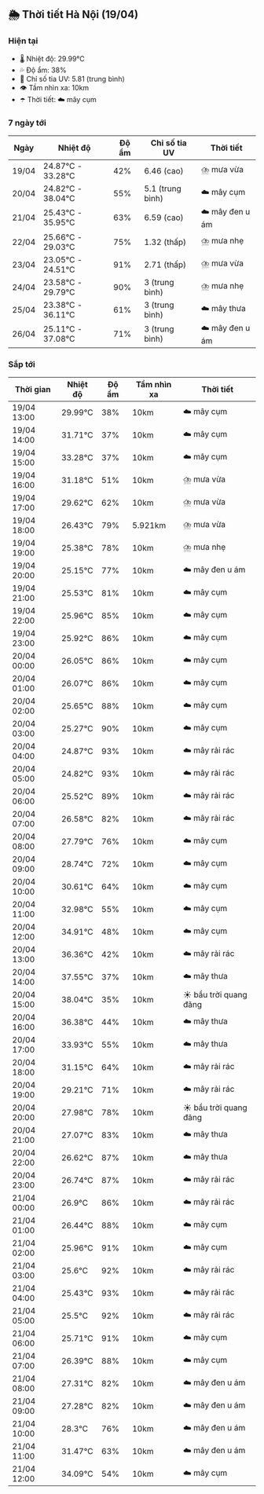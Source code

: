## 🌦️ Thời tiết Hà Nội (19/04)

### Hiện tại

- 🌡️ Nhiệt độ: 29.99℃
- 💦 Độ ẩm: 38%
- 🌟 Chỉ số tia UV: 5.81 (trung bình)
- 👁️ Tầm nhìn xa: 10km
- ☂️ Thời tiết: ☁️ mây cụm

### 7 ngày tới

| Ngày | Nhiệt độ | Độ ẩm | Chỉ số tia UV | Thời tiết |
| --- | --- | --- | --- | --- |
| 19/04 | 24.87℃ - 33.28℃ | 42% | 6.46 (cao) | ⛈️ mưa vừa |
| 20/04 | 24.82℃ - 38.04℃ | 55% | 5.1 (trung bình) | ☁️ mây cụm |
| 21/04 | 25.43℃ - 35.95℃ | 63% | 6.59 (cao) | ☁️ mây đen u ám |
| 22/04 | 25.66℃ - 29.03℃ | 75% | 1.32 (thấp) | ⛈️ mưa nhẹ |
| 23/04 | 23.05℃ - 24.51℃ | 91% | 2.71 (thấp) | ⛈️ mưa vừa |
| 24/04 | 23.58℃ - 29.79℃ | 90% | 3 (trung bình) | ⛈️ mưa nhẹ |
| 25/04 | 23.38℃ - 36.11℃ | 61% | 3 (trung bình) | ☁️ mây thưa |
| 26/04 | 25.11℃ - 37.08℃ | 71% | 3 (trung bình) | ☁️ mây đen u ám |

### Sắp tới

| Thời gian | Nhiệt độ | Độ ẩm | Tầm nhìn xa | Thời tiết |
| --- | --- | --- | --- | --- |
| 19/04 13:00 | 29.99℃ | 38% | 10km | ☁️ mây cụm |
| 19/04 14:00 | 31.71℃ | 37% | 10km | ☁️ mây cụm |
| 19/04 15:00 | 33.28℃ | 37% | 10km | ☁️ mây cụm |
| 19/04 16:00 | 31.18℃ | 51% | 10km | ⛈️ mưa vừa |
| 19/04 17:00 | 29.62℃ | 62% | 10km | ⛈️ mưa vừa |
| 19/04 18:00 | 26.43℃ | 79% | 5.921km | ⛈️ mưa vừa |
| 19/04 19:00 | 25.38℃ | 78% | 10km | ⛈️ mưa nhẹ |
| 19/04 20:00 | 25.15℃ | 77% | 10km | ☁️ mây đen u ám |
| 19/04 21:00 | 25.53℃ | 81% | 10km | ☁️ mây cụm |
| 19/04 22:00 | 25.96℃ | 85% | 10km | ☁️ mây cụm |
| 19/04 23:00 | 25.92℃ | 86% | 10km | ☁️ mây cụm |
| 20/04 00:00 | 26.05℃ | 86% | 10km | ☁️ mây cụm |
| 20/04 01:00 | 26.07℃ | 86% | 10km | ☁️ mây cụm |
| 20/04 02:00 | 25.65℃ | 88% | 10km | ☁️ mây cụm |
| 20/04 03:00 | 25.27℃ | 90% | 10km | ☁️ mây cụm |
| 20/04 04:00 | 24.87℃ | 93% | 10km | ☁️ mây rải rác |
| 20/04 05:00 | 24.82℃ | 93% | 10km | ☁️ mây rải rác |
| 20/04 06:00 | 25.52℃ | 89% | 10km | ☁️ mây rải rác |
| 20/04 07:00 | 26.58℃ | 82% | 10km | ☁️ mây rải rác |
| 20/04 08:00 | 27.79℃ | 76% | 10km | ☁️ mây cụm |
| 20/04 09:00 | 28.74℃ | 72% | 10km | ☁️ mây cụm |
| 20/04 10:00 | 30.61℃ | 64% | 10km | ☁️ mây cụm |
| 20/04 11:00 | 32.98℃ | 55% | 10km | ☁️ mây cụm |
| 20/04 12:00 | 34.91℃ | 48% | 10km | ☁️ mây cụm |
| 20/04 13:00 | 36.36℃ | 42% | 10km | ☁️ mây rải rác |
| 20/04 14:00 | 37.55℃ | 37% | 10km | ☁️ mây thưa |
| 20/04 15:00 | 38.04℃ | 35% | 10km | ☀️ bầu trời quang đãng |
| 20/04 16:00 | 36.38℃ | 44% | 10km | ☁️ mây thưa |
| 20/04 17:00 | 33.93℃ | 55% | 10km | ☁️ mây thưa |
| 20/04 18:00 | 31.15℃ | 64% | 10km | ☁️ mây rải rác |
| 20/04 19:00 | 29.21℃ | 71% | 10km | ☁️ mây rải rác |
| 20/04 20:00 | 27.98℃ | 78% | 10km | ☀️ bầu trời quang đãng |
| 20/04 21:00 | 27.07℃ | 83% | 10km | ☁️ mây thưa |
| 20/04 22:00 | 26.62℃ | 87% | 10km | ☁️ mây thưa |
| 20/04 23:00 | 26.74℃ | 87% | 10km | ☁️ mây rải rác |
| 21/04 00:00 | 26.9℃ | 86% | 10km | ☁️ mây rải rác |
| 21/04 01:00 | 26.44℃ | 88% | 10km | ☁️ mây cụm |
| 21/04 02:00 | 25.96℃ | 91% | 10km | ☁️ mây cụm |
| 21/04 03:00 | 25.6℃ | 92% | 10km | ☁️ mây rải rác |
| 21/04 04:00 | 25.43℃ | 93% | 10km | ☁️ mây rải rác |
| 21/04 05:00 | 25.5℃ | 92% | 10km | ☁️ mây rải rác |
| 21/04 06:00 | 25.71℃ | 91% | 10km | ☁️ mây cụm |
| 21/04 07:00 | 26.39℃ | 88% | 10km | ☁️ mây cụm |
| 21/04 08:00 | 27.31℃ | 82% | 10km | ☁️ mây đen u ám |
| 21/04 09:00 | 27.28℃ | 82% | 10km | ☁️ mây đen u ám |
| 21/04 10:00 | 28.3℃ | 76% | 10km | ☁️ mây đen u ám |
| 21/04 11:00 | 31.47℃ | 63% | 10km | ☁️ mây đen u ám |
| 21/04 12:00 | 34.09℃ | 54% | 10km | ☁️ mây cụm |
